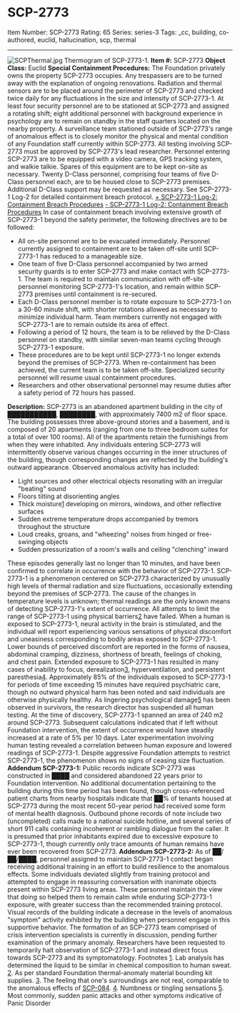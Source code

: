 # SCP-2773
Item Number: SCP-2773
Rating: 65
Series: series-3
Tags: _cc, building, co-authored, euclid, hallucination, scp, thermal

---

![SCPThermal.jpg](https://scp-wiki.wdfiles.com/local--files/scp-2773/SCPThermal.jpg)
Thermogram of SCP-2773-1.
**Item #:** SCP-2773
**Object Class:** Euclid
**Special Containment Procedures:** The Foundation privately owns the property SCP-2773 occupies. Any trespassers are to be turned away with the explanation of ongoing renovations. Radiation and thermal sensors are to be placed around the perimeter of SCP-2773 and checked twice daily for any fluctuations in the size and intensity of SCP-2773-1.
At least four security personnel are to be stationed at SCP-2773 and assigned a rotating shift; eight additional personnel with background experience in psychology are to remain on standby in the staff quarters located on the nearby property. A surveillance team stationed outside of SCP-2773's range of anomalous effect is to closely monitor the physical and mental condition of any Foundation staff currently within SCP-2773.
All testing involving SCP-2773 must be approved by SCP-2773's lead researcher. Personnel entering SCP-2773 are to be equipped with a video camera, GPS tracking system, and walkie talkie. Spares of this equipment are to be kept on-site as necessary.
Twenty D-Class personnel, comprising four teams of five D-Class personnel each, are to be housed close to SCP-2773 premises. Additional D-Class support may be requested as necessary. See SCP-2773-1 Log-2 for detailed containment breach protocol.
[\+ SCP-2773-1 Log-2: Containment Breach Procedures](javascript:;)
[\- SCP-2773-1 Log-2: Containment Breach Procedures](javascript:;)
In case of containment breach involving extensive growth of SCP-2773-1 beyond the safety perimeter, the following directives are to be followed:
  * All on-site personnel are to be evacuated immediately. Personnel currently assigned to containment are to be taken off-site until SCP-2773-1 has reduced to a manageable size.
  * One team of five D-Class personnel accompanied by two armed security guards is to enter SCP-2773 and make contact with SCP-2773-1. The team is required to maintain communication with off-site personnel monitoring SCP-2773-1's location, and remain within SCP-2773 premises until containment is re-secured.
  * Each D-Class personnel member is to rotate exposure to SCP-2773-1 on a 30-60 minute shift, with shorter rotations allowed as necessary to minimize individual harm. Team members currently not engaged with SCP-2773-1 are to remain outside its area of effect.
  * Following a period of 12 hours, the team is to be relieved by the D-Class personnel on standby, with similar seven-man teams cycling through SCP-2773-1 exposure.
  * These procedures are to be kept until SCP-2773-1 no longer extends beyond the premises of SCP-2773. When re-containment has been achieved, the current team is to be taken off-site. Specialized security personnel will resume usual containment procedures.
  * Researchers and other observational personnel may resume duties after a safety period of 72 hours has passed.

**Description:** SCP-2773 is an abandoned apartment building in the city of ███████████, ████████, with approximately 7400 m2 of floor space. The building possesses three above-ground stories and a basement, and is composed of 20 apartments (ranging from one to three bedroom suites for a total of over 100 rooms). All of the apartments retain the furnishings from when they were inhabited.
Any individuals entering SCP-2773 will intermittently observe various changes occurring in the inner structures of the building, though corresponding changes are reflected by the building's outward appearance. Observed anomalous activity has included:
  * Light sources and other electrical objects resonating with an irregular "beating" sound
  * Floors tilting at disorienting angles
  * Thick moisture[1](javascript:;) developing on mirrors, windows, and other reflective surfaces
  * Sudden extreme temperature drops accompanied by tremors throughout the structure
  * Loud creaks, groans, and "wheezing" noises from hinged or free-swinging objects
  * Sudden pressurization of a room's walls and ceiling "clenching" inward

These episodes generally last no longer than 10 minutes, and have been confirmed to correlate in occurrence with the behavior of SCP-2773-1.
SCP-2773-1 is a phenomenon centered on SCP-2773 characterized by unusually high levels of thermal radiation and size fluctuations, occasionally extending beyond the premises of SCP-2773. The cause of the changes in temperature levels is unknown; thermal readings are the only known means of detecting SCP-2773-1's extent of occurrence. All attempts to limit the range of SCP-2773-1 using physical barriers[2](javascript:;) have failed.
When a human is exposed to SCP-2773-1, neural activity in the brain is stimulated, and the individual will report experiencing various sensations of physical discomfort and uneasiness corresponding to bodily areas exposed to SCP-2773-1. Lower bounds of perceived discomfort are reported in the forms of nausea, abdominal cramping, dizziness, shortness of breath, feelings of choking, and chest pain. Extended exposure to SCP-2773-1 has resulted in many cases of inability to focus, derealization[3](javascript:;), hyperventilation, and persistent paresthesia[4](javascript:;).
Approximately 85% of the individuals exposed to SCP-2773-1 for periods of time exceeding 15 minutes have required psychiatric care, though no outward physical harm has been noted and said individuals are otherwise physically healthy. As lingering psychological damage[5](javascript:;) has been observed in survivors, the research director has suspended all human testing.
At the time of discovery, SCP-2773-1 spanned an area of 240 m2 around SCP-2773. Subsequent calculations indicated that if left without Foundation intervention, the extent of occurrence would have steadily increased at a rate of 5% per 10 days. Later experimentation involving human testing revealed a correlation between human exposure and lowered readings of SCP-2773-1. Despite aggressive Foundation attempts to restrict SCP-2773-1, the phenomenon shows no signs of ceasing size fluctuation.
**Addendum SCP-2773-1:** Public records indicate SCP-2773 was constructed in ████ and considered abandoned 22 years prior to Foundation intervention. No additional documentation pertaining to the building during this time period has been found, though cross-referenced patient charts from nearby hospitals indicate that ██% of tenants housed at SCP-2773 during the most recent 50-year period had received some form of mental health diagnosis. Outbound phone records of note include two (uncompleted) calls made to a national suicide hotline, and several series of short 911 calls containing incoherent or rambling dialogue from the caller.
It is presumed that prior inhabitants expired due to excessive exposure to SCP-2773-1, though currently only trace amounts of human remains have ever been recovered from SCP-2773.
**Addendum SCP-2773-2:** As of ██/██/████, personnel assigned to maintain SCP-2773-1 contact began receiving additional training in an effort to build resilience to the anomalous effects. Some individuals deviated slightly from training protocol and attempted to engage in reassuring conversation with inanimate objects present within SCP-2773 living areas. These personnel maintain the view that doing so helped them to remain calm while enduring SCP-2773-1 exposure, with greater success than the recommended training protocol.
Visual records of the building indicate a decrease in the levels of anomalous "symptom" activity exhibited by the building when personnel engage in this supportive behavior. The formation of an SCP-2773 team comprised of crisis intervention specialists is currently in discussion, pending further examination of the primary anomaly. Researchers have been requested to temporarily halt observation of SCP-2773-1 and instead direct focus towards SCP-2773 and its symptomatology.
Footnotes
[1](javascript:;). Lab analysis has determined the liquid to be similar in chemical composition to human sweat.
[2](javascript:;). As per standard Foundation thermal-anomaly material bounding kit supplies.
[3](javascript:;). The feeling that one's surroundings are not real, comparable to the anomalous effects of [SCP-084](/scp-084).
[4](javascript:;). Numbness or tingling sensations
[5](javascript:;). Most commonly, sudden panic attacks and other symptoms indicative of Panic Disorder